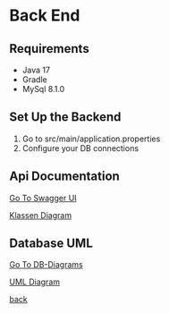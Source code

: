 # Back End
## Requirements
- Java 17
- Gradle
- MySql 8.1.0

## Set Up the Backend

1. Go to src/main/application.properties
2. Configure your DB connections

## Api Documentation

[Go To Swagger UI](./Documentation/Api/openapi.yaml)

[Klassen Diagram](./Documentation/Code/src.png)

## Database UML

[Go To DB-Diagrams](https://dbdiagram.io/d/PP-PR-655c68de3be14957876943d3)

[UML Diagram](./Documentation/Database/ppAssemblyLineBa.png)

[back](../../README.md)
